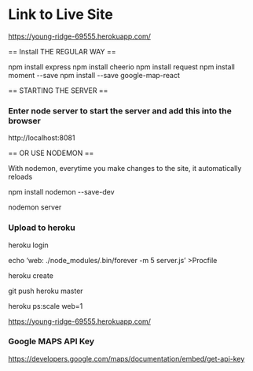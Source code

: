 # Link to Live Site

https://young-ridge-69555.herokuapp.com/




== Install THE REGULAR WAY ==


npm install express
npm install cheerio
npm install request
npm install moment --save
npm install --save google-map-react

== STARTING THE SERVER ==

### Enter node server to start the server and add this into the browser

http://localhost:8081


== OR USE NODEMON ==

With nodemon, everytime you make changes to the site, it automatically reloads

npm install nodemon --save-dev

nodemon server


### Upload to heroku

heroku login


echo ‘web: ./node_modules/.bin/forever -m 5 server.js’ >Procfile


heroku create

git push heroku master


heroku ps:scale web=1

https://young-ridge-69555.herokuapp.com/


### Google MAPS API Key

https://developers.google.com/maps/documentation/embed/get-api-key
